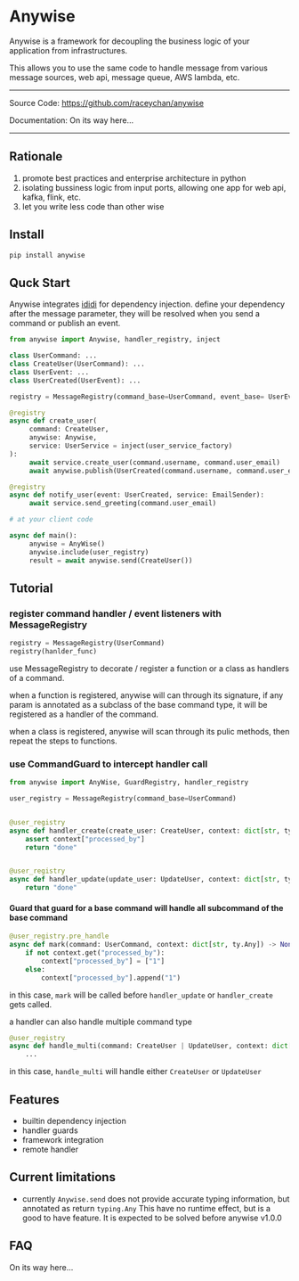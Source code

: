 # Anywise

Anywise is a framework for decoupling the business logic of your application from infrastructures.

This allows you to use the same code to handle message from various message sources, web api, message queue, AWS lambda, etc.

---

Source Code: https://github.com/raceychan/anywise

Documentation: On its way here...

---

## Rationale

1. promote best practices and enterprise architecture in python
2. isolating bussiness logic from input ports, allowing one app for web api, kafka, flink, etc.
3. let you write less code than other wise

## Install

```py
pip install anywise
```

## Quck Start

Anywise integrates [ididi](https://github.com/raceychan/ididi) for dependency injection.
define your dependency after the message parameter, they will be resolved when you send a command or publish an event.

```py
from anywise import Anywise, handler_registry, inject

class UserCommand: ...
class CreateUser(UserCommand): ...
class UserEvent: ...
class UserCreated(UserEvent): ...

registry = MessageRegistry(command_base=UserCommand, event_base= UserEvent)

@registry
async def create_user(
     command: CreateUser, 
     anywise: Anywise, 
     service: UserService = inject(user_service_factory)
):
     await service.create_user(command.username, command.user_email)
     await anywise.publish(UserCreated(command.username, command.user_email))

@registry
async def notify_user(event: UserCreated, service: EmailSender):
     await service.send_greeting(command.user_email)

# at your client code

async def main():
     anywise = AnyWise()
     anywise.include(user_registry)
     result = await anywise.send(CreateUser())
```

## Tutorial

### register command handler / event listeners with MessageRegistry

```py
registry = MessageRegistry(UserCommand)
registry(hanlder_func)
```

use MessageRegistry to decorate / register a function or a class as handlers of a command.

when a function is registered, anywise will can through its signature, if any param is annotated as a subclass of the base command type, it will be registered as a handler of the command.

when a class is registered, anywise will scan through its pulic methods, then repeat the steps to functions.

### use CommandGuard to intercept handler call

```py
from anywise import AnyWise, GuardRegistry, handler_registry

user_registry = MessageRegistry(command_base=UserCommand)


@user_registry
async def handler_create(create_user: CreateUser, context: dict[str, ty.Any]):
    assert context["processed_by"]
    return "done"


@user_registry
async def handler_update(update_user: UpdateUser, context: dict[str, ty.Any]):
    return "done"
```

#### Guard that guard for a base command will handle all subcommand of the base command

```py
@user_registry.pre_handle
async def mark(command: UserCommand, context: dict[str, ty.Any]) -> None:
    if not context.get("processed_by"):
        context["processed_by"] = ["1"]
    else:
        context["processed_by"].append("1")
```

in this case, `mark` will be called before `handler_update` or `handler_create` gets called.

a handler can also handle multiple command type

```py
@user_registry
async def handle_multi(command: CreateUser | UpdateUser, context: dict[str, ty.Any]):
    ...
```

in this case, `handle_multi` will handle either `CreateUser` or `UpdateUser`

## Features

- builtin dependency injection
- handler guards
- framework integration
- remote handler

## Current limitations

- currently `Anywise.send` does not provide accurate typing information, but annotated as return `typing.Any`
This have no runtime effect, but is a good to have feature.
It is expected to be solved before anywise v1.0.0

## FAQ

On its way here...
